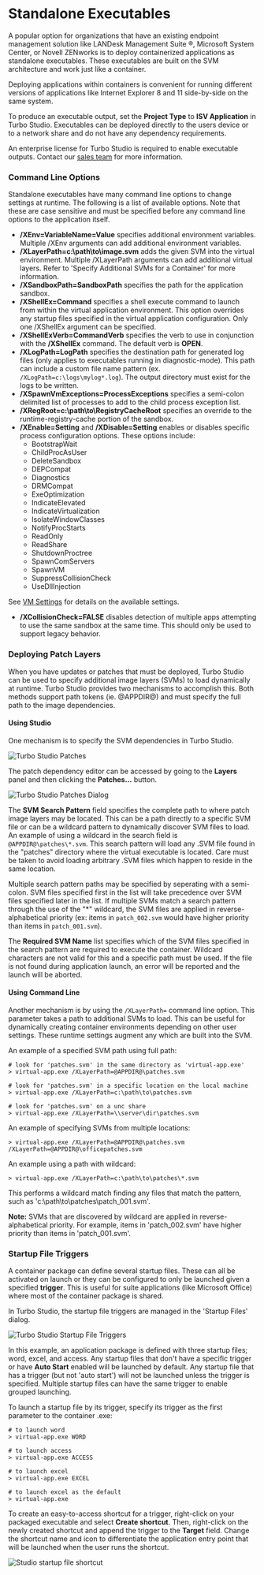 # Standalone Executables

A popular option for organizations that have an existing endpoint management solution like LANDesk Management Suite &reg;, Microsoft System Center, or Novell ZENworks is to deploy containerized applications as standalone executables. These executables are built on the SVM architecture and work just like a container.

Deploying applications within containers is convenient for running different versions of applications like Internet Explorer 8 and 11 side-by-side on the same system.

To produce an executable output, set the **Project Type** to **ISV Application** in Turbo Studio. Executables can be deployed directly to the users device or to a network share and do not have any dependency requirements.

An enterprise license for Turbo Studio is required to enable executable outputs. Contact our [sales team](mailto:sales@turbo.net) for more information.

### Command Line Options

Standalone executables have many command line options to change settings at runtime. The following is a list of available options. Note that these are case sensitive and must be specified before any command line options to the application itself.

- **/XEnv=VariableName=Value** specifies additional environment variables. Multiple /XEnv arguments can add additional environment variables.
- **/XLayerPath=c:\path\to\image.svm** adds the given SVM into the virtual environment. Multiple /XLayerPath arguments can add additional virtual layers. Refer to 'Specify Additional SVMs for a Container' for more information.
- **/XSandboxPath=SandboxPath** specifies the path for the application sandbox.
- **/XShellEx=Command** specifies a shell execute command to launch from within the virtual application environment. This option overrides any startup files specified in the virtual application configuration. Only one /XShellEx argument can be specified.
- **/XShellExVerb=CommandVerb** specifies the verb to use in conjunction with the **/XShellEx** command. The default verb is **OPEN**.
- **/XLogPath=LogPath** specifies the destination path for generated log files (only applies to executables running in diagnostic-mode). This path can include a custom file name pattern (ex. `/XLogPath=c:\logs\mylog*.log`). The output directory must exist for the logs to be written.
- **/XSpawnVmExceptions=ProcessExceptions** specifies a semi-colon delimited list of processes to add to the child process exception list.
- **/XRegRoot=c:\path\to\RegistryCacheRoot** specifies an override to the runtime-registry-cache portion of the sandbox.
- **/XEnable=Setting** and **/XDisable=Setting** enables or disables specific process configuration options. These options include:
  - BootstrapWait
  - ChildProcAsUser
  - DeleteSandbox
  - DEPCompat
  - Diagnostics
  - DRMCompat
  - ExeOptimization
  - IndicateElevated
  - IndicateVirtualization
  - IsolateWindowClasses
  - NotifyProcStarts
  - ReadOnly
  - ReadShare
  - ShutdownProctree
  - SpawnComServers
  - SpawnVM
  - SuppressCollisionCheck
  - UseDllInjection

See [VM Settings](../../vm/virtual-machine/runtime-settings.html) for details on the available settings.

- **/XCollisionCheck=FALSE** disables detection of multiple apps attempting to use the same sandbox at the same time. This should only be used to support legacy behavior.

### Deploying Patch Layers

When you have updates or patches that must be deployed, Turbo Studio can be used to specify additional image layers (SVMs) to load dynamically at runtime. Turbo Studio provides two mechanisms to accomplish this. Both methods support path tokens (ie. @APPDIR@) and must specify the full path to the image dependencies.

#### Using Studio

One mechanism is to specify the SVM dependencies in Turbo Studio.

![Turbo Studio Patches](../../images/patches.png)

The patch dependency editor can be accessed by going to the **Layers** panel and then clicking the **Patches...** button.

![Turbo Studio Patches Dialog](../../images/patchesdlg.png)

The **SVM Search Pattern** field specifies the complete path to where patch image layers may be located. This can be a path directly to a specific SVM file or can be a wildcard pattern to dynamically discover SVM files to load. An example of using a wildcard in the search field is `@APPDIR@\patches\*.svm`. This search pattern will load any .SVM file found in the "patches" directory where the virtual executable is located. Care must be taken to avoid loading arbitrary .SVM files which happen to reside in the same location.

Multiple search pattern paths may be specified by seperating with a semi-colon. SVM files specified first in the list will take precedence over SVM files specified later in the list. If multiple SVMs match a search pattern through the use of the "\*" wildcard, the SVM files are applied in reverse-alphabetical priority (ex: items in `patch_002.svm` would have higher priority than items in `patch_001.svm`).

The **Required SVM Name** list specifies which of the SVM files specified in the search pattern are required to execute the container. Wildcard characters are not valid for this and a specific path must be used. If the file is not found during application launch, an error will be reported and the launch will be aborted.

#### Using Command Line

Another mechanism is by using the `/XLayerPath=` command line option. This parameter takes a path to additional SVMs to load. This can be useful for dynamically creating container environments depending on other user settings. These runtime settings augment any which are built into the SVM.

An example of a specified SVM path using full path:

```
# look for 'patches.svm' in the same directory as 'virtual-app.exe'
> virtual-app.exe /XLayerPath=@APPDIR@\patches.svm

# look for 'patches.svm' in a specific location on the local machine
> virtual-app.exe /XLayerPath=c:\path\to\patches.svm

# look for 'patches.svm' on a unc share
> virtual-app.exe /XLayerPath=\\server\dir\patches.svm
```

An example of specifying SVMs from multiple locations:

```
> virtual-app.exe /XLayerPath=@APPDIR@\patches.svm /XLayerPath=@APPDIR@\officepatches.svm
```

An example using a path with wildcard:

```
> virtual-app.exe /XLayerPath=c:\path\to\patches\*.svm
```

This performs a wildcard match finding any files that match the pattern, such as 'c:\path\to\patches\patch_001.svm'.

<b>Note:</b> SVMs that are discovered by wildcard are applied in reverse-alphabetical priority. For example, items in 'patch_002.svm' have higher priority than items in 'patch_001.svm'.

### Startup File Triggers

A container package can define several startup files. These can all be activated on launch or they can be configured to only be launched given a specified <b>trigger</b>. This is useful for suite applications (like Microsoft Office) where most of the container package is shared.

In Turbo Studio, the startup file triggers are managed in the 'Startup Files' dialog.

![Turbo Studio Startup File Triggers](../../images/triggers.png)

In this example, an application package is defined with three startup files; word, excel, and access. Any startup files that don't have a specific trigger or have <b>Auto Start</b> enabled will be launched by default. Any startup file that has a trigger (but not 'auto start') will not be launched unless the trigger is specified. Multiple startup files can have the same trigger to enable grouped launching.

To launch a startup file by its trigger, specify its trigger as the first parameter to the container .exe:

```
# to launch word
> virtual-app.exe WORD

# to launch access
> virtual-app.exe ACCESS

# to launch excel
> virtual-app.exe EXCEL

# to launch excel as the default
> virtual-app.exe
```

To create an easy-to-access shortcut for a trigger, right-click on your packaged executable and select **Create shortcut**. Then, right-click on the newly created shortcut and append the trigger to the **Target** field. Change the shortcut name and icon to differentiate the application entry point that will be launched when the user runs the shortcut.

![Studio startup file shortcut](../../images/triggers2.png)
